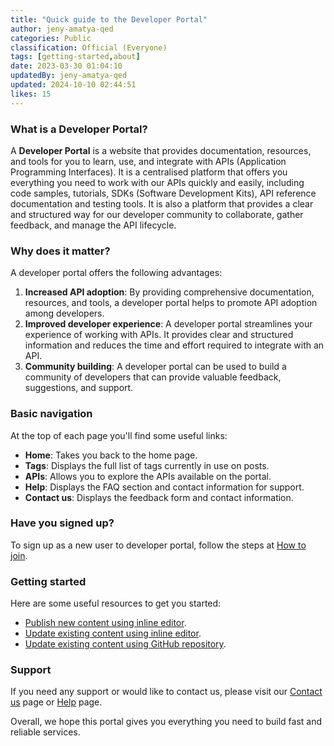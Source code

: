 ```yaml
---
title: "Quick guide to the Developer Portal"
author: jeny-amatya-qed
categories: Public
classification: Official (Everyone)
tags: [getting-started,about]
date: 2023-03-30 01:04:10 
updatedBy: jeny-amatya-qed
updated: 2024-10-10 02:44:51 
likes: 15
---
```


### What is a Developer Portal?

A **Developer Portal** is a website that provides documentation, resources, and tools for you to learn, use, and integrate with APIs (Application Programming Interfaces). It is a centralised platform that offers you everything you need to work with our APIs quickly and easily, including code samples, tutorials, SDKs (Software Development Kits), API reference documentation and testing tools. It is also a platform that provides a clear and structured way for our developer community to collaborate, gather feedback, and manage the API lifecycle.

### Why does it matter?

A developer portal offers the following advantages:

1. **Increased API adoption**: By providing comprehensive documentation, resources, and tools, a developer portal helps to promote API adoption among developers.
2. **Improved developer experience**: A developer portal streamlines your experience of working with APIs. It provides clear and structured information and reduces the time and effort required to integrate with an API.
3. **Community building**: A developer portal can be used to build a community of developers that can provide valuable feedback, suggestions, and support.

### Basic navigation

At the top of each page you'll find some useful links:

* **Home**: Takes you back to the home page.
* **Tags**: Displays the full list of tags currently in use on posts.
* **APIs**: Allows you to explore the APIs available on the portal.
* **Help**: Displays the FAQ section and contact information for support.
* **Contact us**: Displays the feedback form and contact information.

### Have you signed up?

To sign up as a new user to developer portal, follow the steps at [How to join](https://developer.qed.qld.gov.au/public/How-to-join/).

### Getting started
Here are some useful resources to get you started:
* [Publish new content using inline editor](/public/How-to-add-a-new-post-using-the-inline-editing-tool/).
* [Update existing content using inline editor](/public/How-to-edit-an-existing-post-in-Developer-Portal/).
* [Update existing content using GitHub repository](/public/How-to-edit-a-post-using-GitHub-repository/).

### Support
If you need any support or would like to contact us, please visit our [Contact us](/contact-us/) page or [Help](/help/) page.

Overall, we hope this portal gives you everything you need to build fast and reliable services.